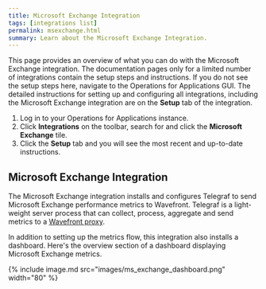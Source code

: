 ```yaml
---
title: Microsoft Exchange Integration
tags: [integrations list]
permalink: msexchange.html
summary: Learn about the Microsoft Exchange Integration.
---
```


This page provides an overview of what you can do with the Microsoft Exchange integration. The documentation pages only for a limited number of integrations contain the setup steps and instructions. If you do not see the setup steps here, navigate to the Operations for Applications GUI. The detailed instructions for setting up and configuring all integrations, including the Microsoft Exchange integration are on the **Setup** tab of the integration.

1. Log in to your Operations for Applications instance. 
2. Click **Integrations** on the toolbar, search for and click the **Microsoft Exchange** tile. 
3. Click the **Setup** tab and you will see the most recent and up-to-date instructions.

## Microsoft Exchange Integration

The Microsoft Exchange integration installs and configures Telegraf to send Microsoft Exchange performance metrics to Wavefront. Telegraf is a light-weight server process that can collect, process, aggregate and send metrics to a [Wavefront proxy](https://docs.wavefront.com/proxies.html).

In addition to setting up the metrics flow, this integration also installs a dashboard. Here's the overview section of a dashboard displaying Microsoft Exchange metrics.

{% include image.md src="images/ms_exchange_dashboard.png" width="80" %}




